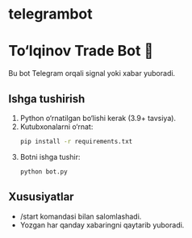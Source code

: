 # telegrambot
# To‘lqinov Trade Bot 🤖

Bu bot Telegram orqali signal yoki xabar yuboradi.

## Ishga tushirish
1. Python o‘rnatilgan bo‘lishi kerak (3.9+ tavsiya).
2. Kutubxonalarni o‘rnat:
   ```bash
   pip install -r requirements.txt
   ```
3. Botni ishga tushir:
   ```bash
   python bot.py
   ```

## Xususiyatlar
- /start komandasi bilan salomlashadi.
- Yozgan har qanday xabaringni qaytarib yuboradi.

